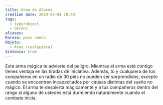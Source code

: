 ```yaml
---
title: Arma de Alarma
creation date: 2024-03-04 18:40
tags:
  - type/object
  - om/enc
aliases: 
Rareza: poco común
Objeto:
  - Arma (cualquiera)
Sintonía: true
---
```

Esta arma mágica te advierte del peligro. Mientras el arma esté contigo tienes ventaja en las tiradas de iniciativa. Además, tú y cualquiera de tus compañeros en un radio de 30 pies no pueden ser sorprendidos, excepto cuando se encuentren incapacitados por causas distintas del sueño no mágico. El arma te despierta mágicamente y a tus compañeros dentro del rango si alguno de ustedes está durmiendo naturalmente cuando el combate inicia.
